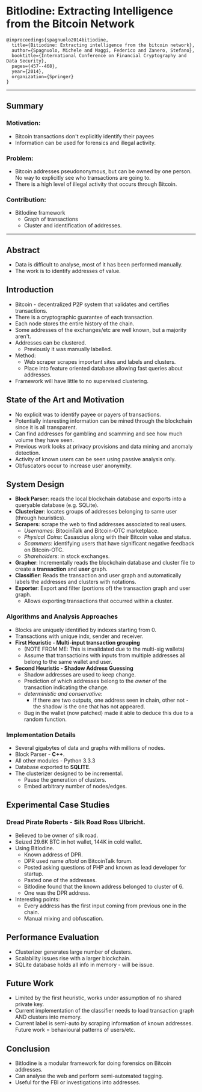 # BitIodine: Extracting Intelligence from the Bitcoin Network

```
@inproceedings{spagnuolo2014bitiodine,
  title={Bitiodine: Extracting intelligence from the bitcoin network},
  author={Spagnuolo, Michele and Maggi, Federico and Zanero, Stefano},
  booktitle={International Conference on Financial Cryptography and Data Security},
  pages={457--468},
  year={2014},
  organization={Springer}
}
```

---

## Summary

### Motivation:

* Bitcoin transactions don't explicitly identify their payees
* Information can be used for forensics and illegal activity.


### Problem:

* Bitcoin addresses pseudononymous, but can be owned by one person. No way to explicitly see who transactions are going to.
* There is a high level of illegal activity that occurs through Bitcoin.

### Contribution:

* BitIodine framework
    * Graph of transactions
    * Cluster and identification of addresses.

---

## Abstract

* Data is difficult to analyse, most of it has been performed manually.
* The work is to identify addresses of value.

## Introduction

* Bitcoin - decentralized P2P system that validates and certifies transactions.
* There is a cryptographic guarantee of each transaction.
* Each node stores the entire history of the chain.
* Some addresses of the exchanges/etc are well known, but a majority aren't.
* Addresses can be clustered.
    * Previously it was manually labelled.
* Method:
    * Web scraper scrapes important sites and labels and clusters.
    * Place into feature oriented database allowing fast queries about addresses.
* Framework will have little to no supervised clustering.

## State of the Art and Motivation

* No explicit was to identify payee or payers of transactions.
* Potentially interesting information can be mined through the blockchain since it is all transparent.
* Can find addresses for gambling and scamming and see how much volume they have seen.
* Previous work looks at privacy provisions and data mining and anomaly detection.
* Activity of known users can be seen using passive analysis only.
* Obfuscators occur to increase user anonymity.

## System Design

* **Block Parser**: reads the local blockchain database and exports into a queryable database (e.g. SQLite).
* **Clusterizer**: locates groups of addresses belonging to same user (through heuristics).
* **Scrapers**: scrape the web to find addresses associated to real users.
    * *Usernames*: BitocinTalk and Bitcoin-OTC marketplace.
    * *Physical Coins*: Casascius along with their Bitcoin value and status.
    * *Scammers*: identifying users that have significant negative feedback on Bitcoin-OTC.
    * *Shareholders*: in stock exchanges.
* **Grapher**: Incrementally reads the blockchain database and cluster file to create a **transaction** and **user** graph.
* **Classifier**: Reads the transaction and user graph and automatically labels the addresses and clusters with notations.
* **Exporter**: Export and filter (portions of) the transaction graph and user graph.
    * Allows exporting transactions that occurred within a cluster.

### Algorithms and Analysis Approaches

* Blocks are uniquely identified by indexes starting from 0.
* Transactions with unique indx, sender and receiver.
* **First Heuristic - Multi-input transaction grouping**
    * (NOTE FROM ME: This is invalidated due to the multi-sig wallets)
    * Assume that transactioins with inputs from multiple addresses all belong to the same wallet and user.
* **Second Heuristic - Shadow Address Guessing**
    * Shadow addresses are used to keep change.
    * Prediction of which addresses belong to the *owner* of the transaction indicating the change.
    * *deterministic and conservative*:
        * If there are two outputs, one address seen in chain, other not - the shadow is the one that has not appeared.
    * Bug in the wallet (now patched) made it able to deduce this due to a random function.

### Implementation Details

* Several gigabytes of data and graphs with millions of nodes.
* Block Parser - **C++**.
* All other modules - Python 3.3.3
* Database exported to **SQLITE**.
* The clusterizer designed to be incremental.
    * Pause the generation of clusters.
    * Embed arbitrary number of nodes/edges.

## Experimental Case Studies

### Dread Pirate Roberts - Silk Road Ross Ulbricht.

* Believed to be owner of silk road.
* Seized 29.6K BTC in hot wallet, 144K in cold wallet.
* Using BitIodine.
    * Known address of DPR.
    * DPR used name *altoid* on BitcoinTalk forum.
    * Posted asking questions of PHP and known as lead developer for startup.
    * Pasted one of the addresses.
    * BitIodine found that the known address belonged to cluster of 6.
    * One was the DPR address.
* Interesting points:
    * Every address has the first input coming from previous one in the chain.
    * Manual mixing and obfuscation.

## Performance Evaluation

* Clusterizer generates large number of clusters.
* Scalability issues rise with a larger blockchain.
* SQLite database holds all info in memory - will be issue.

## Future Work

* Limited by the first heuristic, works under assumption of no shared private key.
* Current implementation of the classifier needs to load transaction graph AND clusters into memory.
* Current label is semi-auto by scraping information of known addresses. Future work = behavioural patterns of users/etc.

## Conclusion

* BitIodine is a modular framework for doing forensics on Bitcoin addresses.
* Can analyse the web and perform semi-automated tagging.
* Useful for the FBI or investigations into addresses.
